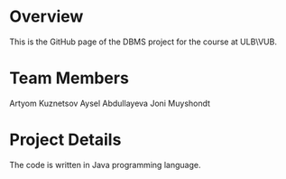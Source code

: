 # Overview
This is the GitHub page of the DBMS project for the course at ULB\VUB.

# Team Members
Artyom Kuznetsov 
Aysel Abdullayeva
Joni Muyshondt

# Project Details
The code is written in Java programming language. 
